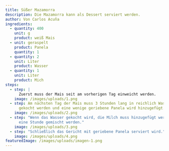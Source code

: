 ```yaml
---
title: Süßer Mazamorra
description: Die Mazamorra kann als Dessert serviert werden.
author: Von Carlos Acuña
ingredients:
  - quantity: 400
    unit: g
    product: weiß Mais
  - unit: geraspelt
    product: Panela
    quantity: 1
  - quantity: 2
    unit: Liter
    product: Wasser
  - quantity: 1
    unit: Liter
    product: Mich
steps:
  - step: |
      Zuerst muss der Mais seit am vorherigen Tag einweicht werden.
    image: /images/uploads/1.png
  - step: Am nächsten Tag der Mais muss 3 Stunden lang in reichlich Wasser
      gekocht werden und eine wenige geriebene Panela wird hinzugefügt.
    image: /images/uploads/2.png
  - step: "Wenn das Wasser gekocht wird, die Milch muss hinzugefügt werden und
      eine Stunde gemischt werden."
    image: /images/uploads/3.png
  - step: "Schließlich das Gericht mit geriebene Panela serviert wird."
    image: /images/uploads/4.png
featuredImage: /images/uploads/imagen-1.png
---
```

